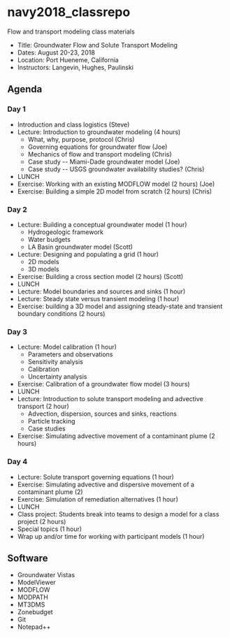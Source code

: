 # navy2018_classrepo
Flow and transport modeling class materials

* Title: Groundwater Flow and Solute Transport Modeling 
* Dates: August 20-23, 2018
* Location: Port Hueneme, California
* Instructors: Langevin, Hughes, Paulinski

## Agenda

### Day 1
* Introduction and class logistics (Steve)
* Lecture: Introduction to groundwater modeling (4 hours)
  * What, why, purpose, protocol (Chris)
  * Governing equations for groundwater flow (Joe)
  * Mechanics of flow and transport modeling (Chris)
  * Case study -- Miami-Dade groundwater model (Joe)
  * Case study -- USGS groundwater availability studies? (Chris)
* LUNCH
* Exercise: Working with an existing MODFLOW model (2 hours) (Joe)
* Exercise: Building a simple 2D model from scratch (2 hours) (Chris)

### Day 2
* Lecture: Building a conceptual groundwater model (1 hour)
  * Hydrogeologic framework
  * Water budgets
  * LA Basin groundwater model (Scott)
* Lecture: Designing and populating a grid (1 hour)
  * 2D models
  * 3D models
* Exercise: Building a cross section model (2 hours) (Scott)
* LUNCH
* Lecture: Model boundaries and sources and sinks (1 hour)
* Lecture: Steady state versus transient modeling (1 hour)
* Exercise: building a 3D model and assigning steady-state and transient boundary conditions (2 hours)

### Day 3
* Lecture: Model calibration (1 hour)
  * Parameters and observations
  * Sensitivity analysis
  * Calibration
  * Uncertainty analysis
* Exercise: Calibration of a groundwater flow model (3 hours)
* LUNCH
* Lecture: Introduction to solute transport modeling and advective transport (2 hour)
  * Advection, dispersion, sources and sinks, reactions
  * Particle tracking
  * Case studies
* Exercise: Simulating advective movement of a contaminant plume (2 hours)

### Day 4
* Lecture: Solute transport governing equations (1 hour)
* Exercise: Simulating advective and dispersive movement of a contaminant plume (2)
* Exercise: Simulation of remediation alternatives (1 hour)
* LUNCH
* Class project: Students break into teams to design a model for a class project (2 hours)
* Special topics (1 hour)
* Wrap up and/or time for working with participant models (1 hour)

## Software
* Groundwater Vistas
* ModelViewer
* MODFLOW
* MODPATH
* MT3DMS
* Zonebudget
* Git
* Notepad++

